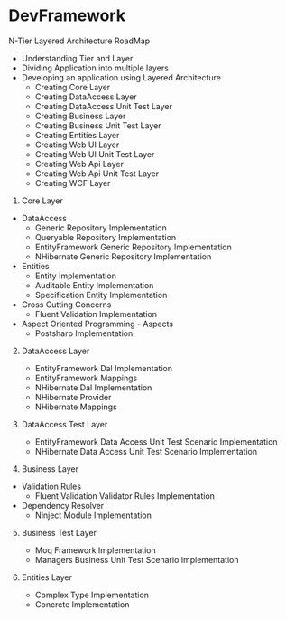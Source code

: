 # DevFramework
N-Tier Layered Architecture RoadMap
- Understanding Tier and Layer
- Dividing Application into multiple layers
- Developing an application using Layered Architecture
  - Creating Core Layer
  - Creating DataAccess Layer
  - Creating DataAccess Unit Test Layer
  - Creating Business Layer
  - Creating Business Unit Test Layer
  - Creating Entities Layer
  - Creating Web UI Layer
  - Creating Web UI Unit Test Layer
  - Creating Web Api Layer
  - Creating Web Api Unit Test Layer
  - Creating WCF Layer
  
1. Core Layer
- DataAccess
   - Generic Repository Implementation
   - Queryable Repository Implementation
   - EntityFramework Generic Repository Implementation
   - NHibernate Generic Repository Implementation
 - Entities
   - Entity Implementation
   - Auditable Entity Implementation
   - Specification Entity Implementation
 - Cross Cutting Concerns
   - Fluent Validation Implementation
- Aspect Oriented Programming - Aspects
   - Postsharp Implementation
   
   
2. DataAccess Layer
   - EntityFramework Dal Implementation
   - EntityFramework Mappings
   - NHibernate Dal Implementation
   - NHibernate Provider
   - NHibernate Mappings
   
3. DataAccess Test Layer
   - EntityFramework Data Access Unit Test Scenario Implementation
   - NHibernate Data Access Unit Test Scenario Implementation
   
4. Business Layer
- Validation Rules
   - Fluent Validation Validator Rules Implementation  
- Dependency Resolver
   - Ninject Module Implementation  
   
5. Business Test Layer
   - Moq Framework Implementation
   - Managers Business Unit Test Scenario Implementation   

5. Entities Layer
   - Complex Type Implementation
   - Concrete Implementation
